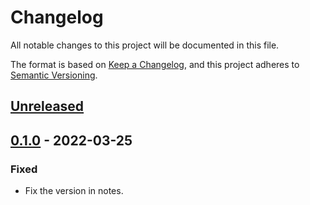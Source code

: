 # Changelog

All notable changes to this project will be documented in this file.

The format is based on [Keep a Changelog](https://keepachangelog.com/en/1.0.0/),
and this project adheres to [Semantic Versioning](https://semver.org/spec/v2.0.0.html).

## [Unreleased]

## [0.1.0] - 2022-03-25

### Fixed

- Fix the version in notes.

[Unreleased]: https://github.com/giantswarm/cilium-app/compare/v0.1.0...HEAD
[0.1.0]: https://github.com/giantswarm/cilium-app/releases/tag/v0.1.0
